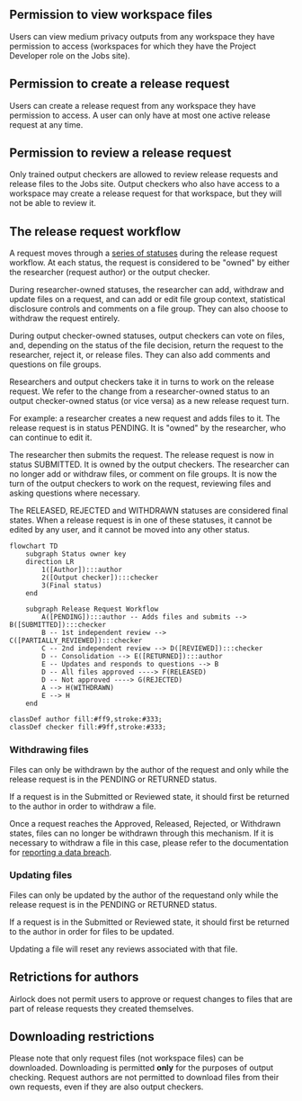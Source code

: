 ## Permission to view workspace files

Users can view medium privacy outputs from any workspace they have permission to
access (workspaces for which they have the Project Developer role on the Jobs site).


## Permission to create a release request

Users can create a release request from any workspace they have permission to
access. A user can only have at most one active release request at any time.

## Permission to review a release request

Only trained output checkers are allowed to review release requests and release
files to the Jobs site. Output checkers who also have access to a workspace may
create a release request for that workspace, but they will not be able to 
review it.

## The release request workflow

A request moves through a [series of statuses](../reference/request-states.md) during the release request workflow. At each status, the request is considered to
be "owned" by either the researcher (request author) or the output checker. 

During researcher-owned statuses, the researcher can add, withdraw and update
files on a request, and can add or edit file group context, statistical disclosure controls
and comments on a file group. They can also choose to withdraw the request entirely.

During output checker-owned statuses, output checkers can vote on files, and,
depending on the status of the file decision, return the request to the researcher,
reject it, or release files. They can also add comments and questions on file groups.

Researchers and output checkers take it in turns to work on the release request.
We refer to the change from a researcher-owned status to an output checker-owned
status (or vice versa) as a new release request turn.

For example: a researcher creates a new request and adds files to it. The release request is in status PENDING. It is "owned" by the researcher, who can continue
to edit it.

The researcher then submits the request.  The release request is now in status
SUBMITTED. It is owned by the output checkers. The researcher can no longer add or
withdraw files, or comment on file groups. It is now the turn of the output checkers
to work on the request, reviewing files and asking questions where necessary.

The RELEASED, REJECTED and WITHDRAWN statuses are considered final states. When a
release request is in one of these statuses, it cannot be edited by any user, and
it cannot be moved into any other status.

```mermaid
flowchart TD
    subgraph Status owner key
    direction LR
        1([Author]):::author
        2([Output checker]):::checker
        3(Final status)
    end

    subgraph Release Request Workflow
        A([PENDING]):::author -- Adds files and submits --> B([SUBMITTED]):::checker
        B -- 1st independent review --> C([PARTIALLY_REVIEWED]):::checker
        C -- 2nd independent review --> D([REVIEWED]):::checker
        D -- Consolidation --> E([RETURNED]):::author
        E -- Updates and responds to questions --> B
        D -- All files approved ----> F(RELEASED)
        D -- Not approved ----> G(REJECTED)
        A --> H(WITHDRAWN)
        E --> H
    end

classDef author fill:#ff9,stroke:#333;
classDef checker fill:#9ff,stroke:#333;

```

### Withdrawing files

Files can only be withdrawn by the author of the request and only while the release
request is in the PENDING or RETURNED status.

If a request is in the Submitted or Reviewed state, it should first be returned to
the author in order to withdraw a file.

Once a request reaches the Approved, Released, Rejected, or Withdrawn states,
files can no longer be withdrawn through this mechanism. If it is necessary
to withdraw a file in this case, please refer to the documentation for
[reporting a data breach](https://docs.opensafely.org/releasing-files/#reporting-a-data-breach).


### Updating files
Files can only be updated by the author of the requestand only while the release
request is in the PENDING or RETURNED status.

If a request is in the Submitted or Reviewed state, it should first be returned to
the author in order for files to be updated.

Updating a file will reset any reviews associated with that file.

## Retrictions for authors
Airlock does not permit users to approve or request changes to files that are part of release requests they created themselves.

## Downloading restrictions
Please note that only request files (not workspace files) can be downloaded.
Downloading is permitted **only** for the purposes of output checking.
Request authors are not permitted to download files from their own requests,
even if they are also output checkers.
